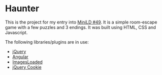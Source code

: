 Haunter
=======

This is the project for my entry into [MiniLD #49](http://www.ludumdare.com/compo/2014/02/15/minild-49/). It is a simple room-escape game with a few puzzles and 3 endings. It was built using HTML, CSS and Javascript.

The following libraries/plugins are in use:

* [jQuery](http://jquery.com/)
* [Angular](http://angularjs.org/)
* [ImagesLoaded](http://desandro.github.io/imagesloaded/)
* [jQuery Cookie](https://github.com/carhartl/jquery-cookie)
